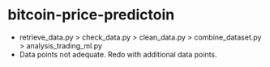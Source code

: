 # bitcoin-price-predictoin
* retrieve_data.py > check_data.py > clean_data.py > combine_dataset.py > analysis_trading_ml.py
* Data points not adequate. Redo with additional data points.
